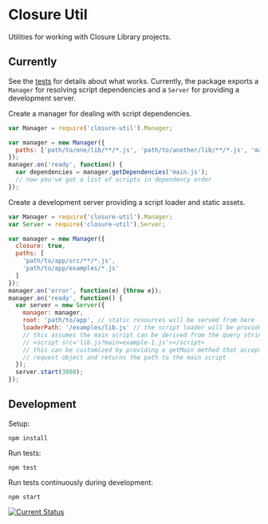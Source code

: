 # Closure Util

Utilities for working with Closure Library projects.

## Currently

See the [tests](test/spec) for details about what works.  Currently, the package exports a `Manager` for resolving script dependencies and a `Server` for providing a development server.

Create a manager for dealing with script dependencies.

```js
var Manager = require('closure-util').Manager;

var manager = new Manager({
  paths: ['path/to/one/lib/**/*.js', 'path/to/another/lib/**/*.js', 'main.js']
});
manager.on('ready', function() {
  var dependencies = manager.getDependencies('main.js');
  // now you've got a list of scripts in dependency order
});
```

Create a development server providing a script loader and static assets.

```js
var Manager = require('closure-util').Manager;
var Server = require('closure-util').Server;

var manager = new Manager({
  closure: true,
  paths: [
    'path/to/app/src/**/*.js',
    'path/to/app/examples/*.js'
  ]
});
manager.on('error', function(e) {throw e});
manager.on('ready', function() {
  var server = new Server({
    manager: manager,
    root: 'path/to/app', // static resources will be served from here
    loaderPath: '/examples/lib.js' // the script loader will be provided here
    // this assumes the main script can be derived from the query string like:
    // <script src='lib.js?main=example-1.js'></script>
    // this can be customized by providing a getMain method that accepts a
    // request object and returns the path to the main script
  });
  server.start(3000);
});
```

## Development

Setup:

    npm install

Run tests:

    npm test

Run tests continuously during development:

    npm start

[![Current Status](https://secure.travis-ci.org/tschaub/closure-util.png?branch=master)](https://travis-ci.org/tschaub/closure-util)
